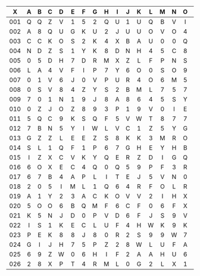 |X|A|B|C|D|E|F|G|H|I|J|K|L|M|N|O|P|Q|R|S|T|U|V|W|X|Y|Z|
|:-------:|:-------:|:-------:|:-------:|:-------:|:-------:|:-------:|:-------:|:-------:|:-------:|:-------:|:-------:|:-------:|:-------:|:-------:|:-------:|:-------:|:-------:|:-------:|:-------:|:-------:|:-------:|:-------:|:-------:|:-------:|:-------:|:-------:|
|001|Q|Q|Z|V|1|5|2|Q|U|1|U|Q|B|V|I|T|E|F|P|4|1|C|T|1|1|3|
|002|A|8|Q|U|G|K|U|2|J|U|U|O|V|O|4|T|M|I|3|5|A|X|B|C|N|C|
|003|C|C|K|O|S|2|K|4|X|B|A|U|0|0|Q|B|V|1|U|T|D|A|L|O|M|G|
|004|N|D|Z|S|1|Y|K|8|D|N|H|4|5|C|8|A|2|S|T|C|X|G|6|Q|6|8|
|005|0|5|D|H|7|D|R|M|X|Z|L|F|P|N|S|L|Z|N|L|J|1|Z|O|V|M|X|
|006|L|A|4|V|F|I|P|7|Y|6|O|0|S|O|9|R|F|2|X|W|S|R|T|M|C|3|
|007|0|1|V|6|J|0|V|P|U|R|4|O|6|M|5|C|J|A|C|F|K|W|H|D|U|L|
|008|0|S|V|8|4|Z|Y|S|2|B|M|L|7|5|7|F|Z|9|8|I|K|M|L|T|U|V|
|009|7|0|1|N|1|9|J|8|A|8|6|4|5|S|Y|R|V|H|2|9|D|3|0|X|R|0|
|010|0|Z|J|O|Z|8|9|3|P|1|9|V|0|I|E|B|8|R|P|2|T|S|D|E|L|N|
|011|5|Q|C|9|K|S|Q|F|5|V|W|T|8|7|7|C|I|Y|C|D|Z|6|T|3|R|7|
|012|7|B|N|5|Y|I|W|L|V|C|1|Z|5|Y|G|L|0|3|Z|P|Y|Q|N|P|V|E|
|013|G|Z|Z|L|E|E|Z|S|8|K|K|3|M|R|O|8|C|7|1|A|N|9|G|9|8|V|
|014|S|L|1|Q|F|1|P|6|7|G|H|E|Y|H|B|2|P|3|G|M|X|D|7|2|W|X|
|015|I|Z|X|C|V|K|Y|Q|E|R|Z|D|I|G|Q|M|B|5|R|A|T|R|4|H|X|G|
|016|6|O|X|E|C|4|Q|0|Q|5|9|P|F|3|R|P|A|X|J|F|5|0|Z|7|7|E|
|017|6|7|B|4|A|P|L|I|T|E|J|5|V|N|0|X|2|J|Z|6|4|9|S|9|I|Y|
|018|2|0|5|I|M|L|1|Q|6|4|R|F|O|L|R|J|B|Q|B|0|2|W|G|D|V|D|
|019|A|1|Y|2|3|A|C|K|O|V|V|2|I|H|X|P|4|4|J|B|F|O|B|D|L|Y|
|020|5|O|O|6|B|Q|M|F|6|C|F|0|6|F|X|1|L|L|4|E|G|C|3|5|3|F|
|021|K|5|N|J|D|0|P|V|D|6|F|J|S|9|V|6|Z|P|K|8|H|Z|7|X|P|2|
|022|I|S|1|K|E|C|L|U|F|4|H|W|K|9|K|J|O|T|J|S|S|B|J|V|A|J|
|023|P|E|K|8|8|J|8|0|R|2|S|9|9|W|7|H|5|V|C|G|4|Y|M|8|5|D|
|024|G|I|J|H|7|5|P|Z|2|8|W|L|U|F|A|X|T|Q|1|C|4|7|P|D|Q|8|
|025|6|9|Z|W|0|6|H|I|F|2|A|A|H|U|6|A|0|Y|E|3|1|Y|C|Z|S|V|
|026|2|8|X|P|T|4|R|M|L|0|G|2|L|X|1|J|P|X|G|5|U|W|4|5|7|B|